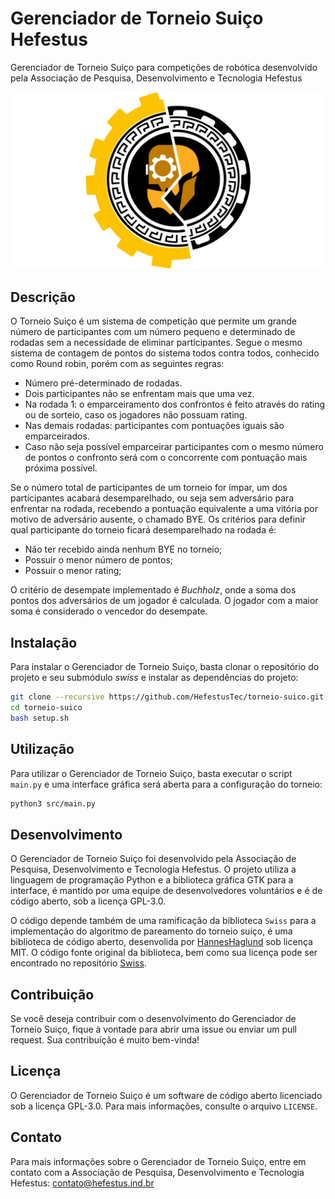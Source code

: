 # Gerenciador de Torneio Suiço Hefestus

Gerenciador de Torneio Suiço para competições de robótica desenvolvido pela Associação de Pesquisa, Desenvolvimento e Tecnologia Hefestus

![Logo Coliseu](assets/coliseu.png)

## Descrição

O Torneio Suiço é um sistema de competição que permite um grande número de participantes com um número pequeno e determinado de rodadas sem a necessidade de eliminar participantes. Segue o mesmo sistema de contagem de pontos do sistema todos contra todos, conhecido como Round robin, porém com as seguintes regras:

- Número pré-determinado de rodadas.
- Dois participantes não se enfrentam mais que uma vez.
- Na rodada 1: o emparceiramento dos confrontos é feito através do rating ou de sorteio, caso os jogadores não possuam rating.
- Nas demais rodadas: participantes com pontuações iguais são emparceirados.
- Caso não seja possível emparceirar participantes com o mesmo número de pontos o confronto será com o concorrente com pontuação mais próxima possível.

Se o número total de participantes de um torneio for ímpar, um dos participantes acabará desemparelhado, ou seja sem adversário para enfrentar na rodada, recebendo a pontuação equivalente a uma vitória por motivo de adversário ausente, o chamado BYE. Os critérios para definir qual participante do torneio ficará desemparelhado na rodada é:

- Não ter recebido ainda nenhum BYE no torneio;
- Possuir o menor número de pontos;
- Possuir o menor rating;

O critério de desempate implementado é _Buchholz_, onde a soma dos pontos dos adversários de um jogador é calculada. O jogador com a maior soma é considerado o vencedor do desempate.

## Instalação

Para instalar o Gerenciador de Torneio Suiço, basta clonar o repositório do projeto e seu submódulo _swiss_ e instalar as dependências do projeto:

```bash
git clone --recursive https://github.com/HefestusTec/torneio-suico.git
cd torneio-suico
bash setup.sh
```

## Utilização

Para utilizar o Gerenciador de Torneio Suiço, basta executar o script `main.py` e uma interface gráfica será aberta para a configuração do torneio:

```bash
python3 src/main.py
```

## Desenvolvimento

O Gerenciador de Torneio Suiço foi desenvolvido pela Associação de Pesquisa, Desenvolvimento e Tecnologia Hefestus. O projeto utiliza a linguagem de programação Python e a biblioteca gráfica GTK para a interface, é mantido por uma equipe de desenvolvedores voluntários e é de código aberto, sob a licença GPL-3.0.

O código depende também de uma ramificação da biblioteca `Swiss` para a implementação do algoritmo de pareamento do torneio suíço, é uma biblioteca de código aberto, desenvolida por [HannesHaglund](https://github.com/HannesHaglund) sob licença MIT. O código fonte original da biblioteca, bem como sua licença pode ser encontrado no repositório [Swiss](https://github.com/HannesHaglund/Swiss).

## Contribuição

Se você deseja contribuir com o desenvolvimento do Gerenciador de Torneio Suiço, fique à vontade para abrir uma issue ou enviar um pull request. Sua contribuição é muito bem-vinda!

## Licença

O Gerenciador de Torneio Suiço é um software de código aberto licenciado sob a licença GPL-3.0. Para mais informações, consulte o arquivo `LICENSE`.

## Contato

Para mais informações sobre o Gerenciador de Torneio Suiço, entre em contato com a Associação de Pesquisa, Desenvolvimento e Tecnologia Hefestus: contato@hefestus.ind.br
